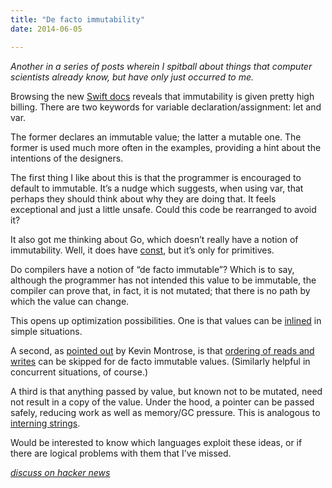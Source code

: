 ```yaml
---
title: "De facto immutability"
date: 2014-06-05

---
```


_Another in a series of posts wherein I spitball about things that computer scientists already know, but have only just occurred to me._

Browsing the new [Swift docs](https://developer.apple.com/library/prerelease/ios/documentation/Swift/Conceptual/Swift_Programming_Language/GuidedTour.html#//apple_ref/doc/uid/TP40014097-CH2-XID_1) reveals that immutability is given pretty high billing. There are two keywords for variable declaration/assignment: let and var.

The former declares an immutable value; the latter a mutable one. The former is used much more often in the examples, providing a hint about the intentions of the designers.

The first thing I like about this is that the programmer is encouraged to default to immutable. It’s a nudge which suggests, when using var, that perhaps they should think about why they are doing that. It feels exceptional and just a little unsafe. Could this code be rearranged to avoid it?

It also got me thinking about Go, which doesn’t really have a notion of immutability. Well, it does have [const](http://golang.org/ref/spec#Constants), but it’s only for primitives.

Do compilers have a notion of “de facto immutable”? Which is to say, although the programmer has not intended this value to be immutable, the compiler can prove that, in fact, it is not mutated; that there is no path by which the value can change.

This opens up optimization possibilities. One is that values can be [inlined](https://groups.google.com/d/msg/golang-nuts/FBkKg3LIKB8/wHW0gGo5J6sJ) in simple situations.

A second, as [pointed out](https://twitter.com/kevinmontrose/status/474670162390818816) by Kevin Montrose, is that [ordering of reads and writes](http://en.wikipedia.org/wiki/Memory_barrier) can be skipped for de facto immutable values. (Similarly helpful in concurrent situations, of course.)

A third is that anything passed by value, but known not to be mutated, need not result in a copy of the value. Under the hood, a pointer can be passed safely, reducing work as well as memory/GC pressure. This is analogous to [interning strings](http://en.wikipedia.org/wiki/String_interning).

Would be interested to know which languages exploit these ideas, or if there are logical problems with them that I’ve missed.

[_discuss on hacker news_](https://news.ycombinator.com/item?id=7855306)
